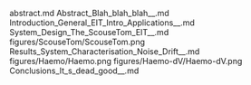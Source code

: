 abstract.md
Abstract_Blah_blah_blah__.md
Introduction_General_EIT_Intro_Applications__.md
System_Design_The_ScouseTom_EIT__.md
figures/ScouseTom/ScouseTom.png
Results_System_Characterisation_Noise_Drift__.md
figures/Haemo/Haemo.png
figures/Haemo-dV/Haemo-dV.png
Conclusions_It_s_dead_good__.md
